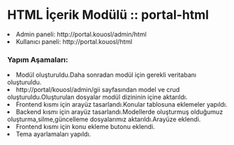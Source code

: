 <h1> HTML İçerik Modülü :: portal-html  </h1>


<li> Admin paneli: http://portal.kouosl/admin/html </li>
<li> Kullanıcı paneli: http://portal.kouosl/html </li>

<h3> Yapım Aşamaları:</h3>

<li> Modül oluşturuldu.Daha sonradan modül için gerekli veritabanı oluşturuldu. </li>
<li> http://portal/kouosl/admin/gii sayfasından model ve crud oluşturuldu.Oluşturulan dosyalar modül dizininin içine aktarıldı. </li>
<li> Frontend kısmı için arayüz tasarlandı.Konular tablosuna eklemeler yapıldı.</li>
<li> Backend kısmı için arayüz tasarlandı.Modellerde oluşturmuş olduğumuz oluşturma,silme,güncelleme dosyalarımız aktarıldı.Arayüze eklendi.</li>
<li> Frontend kısmı için konu ekleme butonu eklendi.</li>
<li> Tema ayarlamaları yapıldı.</li>
